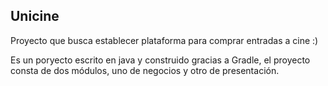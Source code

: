 ## Unicine

Proyecto que busca establecer plataforma para comprar entradas a cine
:)

Es un poryecto escrito en java y construido gracias a Gradle, el proyecto consta de dos módulos,
uno de negocios y otro de presentación.